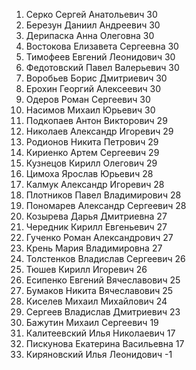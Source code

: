 1. Серко Сергей Анатольевич 30
2. Березун Даниил Андреевич 30
3. Дерипаска Анна Олеговна 30
4. Востокова Елизавета Сергеевна 30
5. Тимофеев Евгений Леонидович 30
6. Федотовский Павел Валерьевич 30
7. Воробьев Борис Дмитриевич 30
8. Ерохин Георгий Алексеевич 30
9. Одеров Роман Сергеевич 30
10. Насимов Михаил Юрьевич 30
11. Подкопаев Антон Викторович 29
12. Николаев Александр Игоревич 29
13. Родионов Никита Петрович 29
14. Кириенко Артем Сергеевич 29
15. Кузнецов Кирилл Олегович 29
16. Цимоха Ярослав Юрьевич 28
17. Калмук Александр Игоревич 28
18. Плотников Павел Владимирович 28
19. Пономарев Александр Сергеевич 28
20. Козырева Дарья Дмитриевна 27
21. Чередник Кирилл Евгеньевич 27
22. Гученко Роман Александрович 27
23. Крень Мария Владимировна 27
24. Толстенков Владислав Сергеевич 26
25. Тюшев Кирилл Игоревич 26
26. Есипенко Евгений Вячеславович 25
27. Бумаков Никита Вячеславович 25
28. Киселев Михаил Михайлович 24
29. Сергеев Владислав Дмитриевич 23
30. Бажутин Михаил Сергеевич 19
31. Калитеевский Илья Николаевич 17
32. Пискунова Екатерина Васильевна 17
33. Киряновский Илья Леонидович -1
